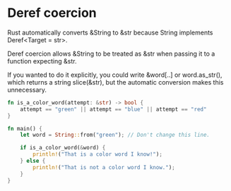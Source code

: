 # Deref coercion

Rust automatically converts &String to &str because String implements Deref<Target = str>.

Deref coercion allows &String to be treated as &str when passing it to a function expecting &str.

If you wanted to do it explicitly, you could write &word[..] or word.as_str(), which returns a string slice(&str), but the automatic conversion makes this unnecessary.

```rs
fn is_a_color_word(attempt: &str) -> bool {
    attempt == "green" || attempt == "blue" || attempt == "red"
}

fn main() {
    let word = String::from("green"); // Don't change this line.

    if is_a_color_word(&word) {
        println!("That is a color word I know!");
    } else {
        println!("That is not a color word I know.");
    }
}

```
